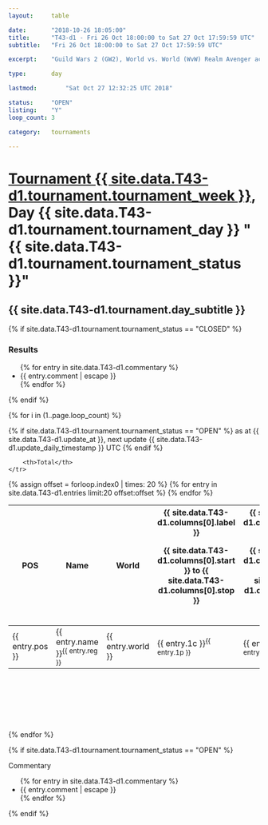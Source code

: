 ```yaml
---
layout: 	table

date: 		"2018-10-26 18:05:00"
title: 		"T43-d1 - Fri 26 Oct 18:00:00 to Sat 27 Oct 17:59:59 UTC"
subtitle: 	"Fri 26 Oct 18:00:00 to Sat 27 Oct 17:59:59 UTC"

excerpt:    "Guild Wars 2 (GW2), World vs. World (WvW) Realm Avenger achivement Tournament. \"Every Kill Counts\""

type:       day

lastmod: 		"Sat Oct 27 12:32:25 UTC 2018"

status:     "OPEN"
listing:    "Y"
loop_count: 3

category: 	tournaments

---
```

<div class="table_header">
    <h1><a href="{{ site.data.T43-d1.tournament.week_url }}">Tournament {{ site.data.T43-d1.tournament.tournament_week }}</a>, Day {{ site.data.T43-d1.tournament.tournament_day }} "{{ site.data.T43-d1.tournament.tournament_status }}"</h1>
    <h2>{{ site.data.T43-d1.tournament.day_subtitle }}</h2> 
</div>

{% if site.data.T43-d1.tournament.tournament_status == "CLOSED" %} 
<div class="commentary">
  <h3>Results</h3>
  <ul>
    {% for entry in site.data.T43-d1.commentary %}
    <li class="commentary_list">{{ entry.comment | escape }}</li>
    {% endfor %}
  </ul>
</div>
{% endif %}


{% for i in (1..page.loop_count) %}

{% if site.data.T43-d1.tournament.tournament_status == "OPEN" %} 
<span class="table_nextupdate">as at {{ site.data.T43-d1.update_at }}, next update {{ site.data.T43-d1.update_daily_timestamp }} UTC</span> 
{% endif %}

<table class="day_table">
  <colgroup>
    <col style="width:18px">
    <col style="width:55px">
    <col style="width:55px">
    <col style="width:12px">
    <col style="width:12px">
    <col style="width:12px">
    <col style="width:12px">
    <col style="width:12px">
    <col style="width:12px">
    <col style="width:12px">
    <col style="width:12px">
    <col style="width:12px">
    <col style="width:12px">
    <col style="width:12px">
    <col style="width:12px">
    <col style="width:12px">
    <col style="width:12px">
    <col style="width:12px">
    <col style="width:12px">
    <col style="width:12px">
    <col style="width:12px">
    <col style="width:12px">
    <col style="width:12px">
    <col style="width:12px">
    <col style="width:12px">
    <col style="width:12px">
    <col style="width:12px">
    <col style="width:18px">
  </colgroup>  
  <thead>
    <tr>
        <th>POS</th>
        <th class="AlignLeft">Name</th>
        <th class="AlignLeft">World</th>

<th><div class="label">{{ site.data.T43-d1.columns[0].label }}<p class="onhover">{{ site.data.T43-d1.columns[0].start }} to {{ site.data.T43-d1.columns[0].stop }}</p></div>​</th>
<th><div class="label">{{ site.data.T43-d1.columns[1].label }}<p class="onhover">{{ site.data.T43-d1.columns[1].start }} to {{ site.data.T43-d1.columns[1].stop }}</p></div>​</th>
<th><div class="label">{{ site.data.T43-d1.columns[2].label }}<p class="onhover">{{ site.data.T43-d1.columns[2].start }} to {{ site.data.T43-d1.columns[2].stop }}</p></div>​</th>
<th><div class="label">{{ site.data.T43-d1.columns[3].label }}<p class="onhover">{{ site.data.T43-d1.columns[3].start }} to {{ site.data.T43-d1.columns[3].stop }}</p></div>​</th>
<th><div class="label">{{ site.data.T43-d1.columns[4].label }}<p class="onhover">{{ site.data.T43-d1.columns[4].start }} to {{ site.data.T43-d1.columns[4].stop }}</p></div>​</th>
<th><div class="label">{{ site.data.T43-d1.columns[5].label }}<p class="onhover">{{ site.data.T43-d1.columns[5].start }} to {{ site.data.T43-d1.columns[5].stop }}</p></div>​</th>
<th><div class="label">{{ site.data.T43-d1.columns[6].label }}<p class="onhover">{{ site.data.T43-d1.columns[6].start }} to {{ site.data.T43-d1.columns[6].stop }}</p></div>​</th>
<th><div class="label">{{ site.data.T43-d1.columns[7].label }}<p class="onhover">{{ site.data.T43-d1.columns[7].start }} to {{ site.data.T43-d1.columns[7].stop }}</p></div>​</th>
<th><div class="label">{{ site.data.T43-d1.columns[8].label }}<p class="onhover">{{ site.data.T43-d1.columns[8].start }} to {{ site.data.T43-d1.columns[8].stop }}</p></div>​</th>
<th><div class="label">{{ site.data.T43-d1.columns[9].label }}<p class="onhover">{{ site.data.T43-d1.columns[9].start }} to {{ site.data.T43-d1.columns[9].stop }}</p></div>​</th>
<th><div class="label">{{ site.data.T43-d1.columns[10].label }}<p class="onhover">{{ site.data.T43-d1.columns[10].start }} to {{ site.data.T43-d1.columns[10].stop }}</p></div>​</th>

<th><div class="label">{{ site.data.T43-d1.columns[11].label }}<p class="onhover">{{ site.data.T43-d1.columns[11].start }} to {{ site.data.T43-d1.columns[11].stop }}</p></div>​</th>
<th><div class="label">{{ site.data.T43-d1.columns[12].label }}<p class="onhover">{{ site.data.T43-d1.columns[12].start }} to {{ site.data.T43-d1.columns[12].stop }}</p></div>​</th>
<th><div class="label">{{ site.data.T43-d1.columns[13].label }}<p class="onhover">{{ site.data.T43-d1.columns[13].start }} to {{ site.data.T43-d1.columns[13].stop }}</p></div>​</th>
<th><div class="label">{{ site.data.T43-d1.columns[14].label }}<p class="onhover">{{ site.data.T43-d1.columns[14].start }} to {{ site.data.T43-d1.columns[14].stop }}</p></div>​</th>
<th><div class="label">{{ site.data.T43-d1.columns[15].label }}<p class="onhover">{{ site.data.T43-d1.columns[15].start }} to {{ site.data.T43-d1.columns[15].stop }}</p></div>​</th>
<th><div class="label">{{ site.data.T43-d1.columns[16].label }}<p class="onhover">{{ site.data.T43-d1.columns[16].start }} to {{ site.data.T43-d1.columns[16].stop }}</p></div>​</th>
<th><div class="label">{{ site.data.T43-d1.columns[17].label }}<p class="onhover">{{ site.data.T43-d1.columns[17].start }} to {{ site.data.T43-d1.columns[17].stop }}</p></div>​</th>
<th><div class="label">{{ site.data.T43-d1.columns[18].label }}<p class="onhover">{{ site.data.T43-d1.columns[18].start }} to {{ site.data.T43-d1.columns[18].stop }}</p></div>​</th>
<th><div class="label">{{ site.data.T43-d1.columns[19].label }}<p class="onhover">{{ site.data.T43-d1.columns[19].start }} to {{ site.data.T43-d1.columns[19].stop }}</p></div>​</th>
<th><div class="label">{{ site.data.T43-d1.columns[20].label }}<p class="onhover">{{ site.data.T43-d1.columns[20].start }} to {{ site.data.T43-d1.columns[20].stop }}</p></div>​</th>

<th><div class="label">{{ site.data.T43-d1.columns[21].label }}<p class="onhover">{{ site.data.T43-d1.columns[21].start }} to {{ site.data.T43-d1.columns[21].stop }}</p></div>​</th>
<th><div class="label">{{ site.data.T43-d1.columns[22].label }}<p class="onhover">{{ site.data.T43-d1.columns[22].start }} to {{ site.data.T43-d1.columns[22].stop }}</p></div>​</th>
<th><div class="label">{{ site.data.T43-d1.columns[23].label }}<p class="onhover">{{ site.data.T43-d1.columns[23].start }} to {{ site.data.T43-d1.columns[23].stop }}</p></div>​</th>

        <th>Total</th>
    </tr>
  </thead>
  {% assign offset = forloop.index0 | times: 20 %}
<tbody>
{% for entry in site.data.T43-d1.entries limit:20 offset:offset %}
  <tr>
    <td class="pl{{ entry.pos }}">{{ entry.pos }}</td>
    <td class="AlignLeft">{{ entry.name }}<sup>{{ entry.reg }}</sup></td>
    <td class="AlignLeft">{{ entry.world }}</td>
    <td class="pl{{ entry.1p }}">{{ entry.1c }}<sup>{{ entry.1p }}</sup></td>
    <td class="pl{{ entry.2p }}">{{ entry.2c }}<sup>{{ entry.2p }}</sup></td>
    <td class="pl{{ entry.3p }}">{{ entry.3c }}<sup>{{ entry.3p }}</sup></td>
    <td class="pl{{ entry.4p }}">{{ entry.4c }}<sup>{{ entry.4p }}</sup></td>
    <td class="pl{{ entry.5p }}">{{ entry.5c }}<sup>{{ entry.5p }}</sup></td>
    <td class="pl{{ entry.6p }}">{{ entry.6c }}<sup>{{ entry.6p }}</sup></td>
    <td class="pl{{ entry.7p }}">{{ entry.7c }}<sup>{{ entry.7p }}</sup></td>
    <td class="pl{{ entry.8p }}">{{ entry.8c }}<sup>{{ entry.8p }}</sup></td>
    <td class="pl{{ entry.9p }}">{{ entry.9c }}<sup>{{ entry.9p }}</sup></td>
    <td class="pl{{ entry.10p }}">{{ entry.10c }}<sup>{{ entry.10p }}</sup></td>
    <td class="pl{{ entry.11p }}">{{ entry.11c }}<sup>{{ entry.11p }}</sup></td>
    <td class="pl{{ entry.12p }}">{{ entry.12c }}<sup>{{ entry.12p }}</sup></td>
    <td class="pl{{ entry.13p }}">{{ entry.13c }}<sup>{{ entry.13p }}</sup></td>
    <td class="pl{{ entry.14p }}">{{ entry.14c }}<sup>{{ entry.14p }}</sup></td>
    <td class="pl{{ entry.15p }}">{{ entry.15c }}<sup>{{ entry.15p }}</sup></td>
    <td class="pl{{ entry.16p }}">{{ entry.16c }}<sup>{{ entry.16p }}</sup></td>
    <td class="pl{{ entry.17p }}">{{ entry.17c }}<sup>{{ entry.17p }}</sup></td>
    <td class="pl{{ entry.18p }}">{{ entry.18c }}<sup>{{ entry.18p }}</sup></td>
    <td class="pl{{ entry.19p }}">{{ entry.19c }}<sup>{{ entry.19p }}</sup></td>
    <td class="pl{{ entry.20p }}">{{ entry.20c }}<sup>{{ entry.20p }}</sup></td>
    <td class="pl{{ entry.21p }}">{{ entry.21c }}<sup>{{ entry.21p }}</sup></td>
    <td class="pl{{ entry.22p }}">{{ entry.22c }}<sup>{{ entry.22p }}</sup></td>
    <td class="pl{{ entry.23p }}">{{ entry.23c }}<sup>{{ entry.23p }}</sup></td>
    <td class="pl{{ entry.24p }}">{{ entry.24c }}<sup>{{ entry.24p }}</sup></td>
    <td>{{ entry.total }}</td>
  </tr>
{% endfor %}  
</tbody>
</table>
<div class="leaderboard">
  <script async src="//pagead2.googlesyndication.com/pagead/js/adsbygoogle.js"></script>
  <!-- 728x90 -->
  <ins class="adsbygoogle"
       style="display:inline-block;width:728px;height:90px"
       data-ad-client="ca-pub-3274917281288240"
       data-ad-slot="3870538733"></ins>
  <script>
  (adsbygoogle = window.adsbygoogle || []).push({});
  </script>    
</div>
<br />
{% endfor %}

{% if site.data.T43-d1.tournament.tournament_status == "OPEN" %} 
<div class="commentary">
  <span class="commentary_title">Commentary</span>
  <ul>
    {% for entry in site.data.T43-d1.commentary %}
    <li class="commentary_list">{{ entry.comment | escape }}</li>
    {% endfor %}
  </ul>
</div>
{% endif %}


